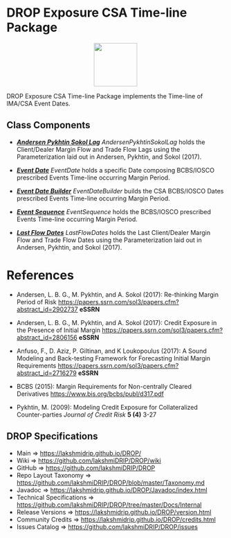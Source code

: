 # DROP Exposure CSA Time-line Package

<p align="center"><img src="https://github.com/lakshmiDRIP/DROP/blob/master/DRIP_Logo.gif?raw=true" width="100"></p>

DROP Exposure CSA Time-line Package implements the Time-line of IMA/CSA Event Dates.

## Class Components

 * [***Andersen Pykhtin Sokol Lag***](https://github.com/lakshmiDRIP/DROP/tree/master/src/main/java/org/drip/exposure/csatimeline/AndersenPykhtinSokolLag.java)
 <i>AndersenPykhtinSokolLag</i> holds the Client/Dealer Margin Flow and Trade Flow Lags using the
 Parameterization laid out in Andersen, Pykhtin, and Sokol (2017).

 * [***Event Date***](https://github.com/lakshmiDRIP/DROP/tree/master/src/main/java/org/drip/exposure/csatimeline/EventDate.java)
 <i>EventDate</i> holds a specific Date composing BCBS/IOSCO prescribed Events Time-line occurring Margin
 Period.

 * [***Event Date Builder***](https://github.com/lakshmiDRIP/DROP/tree/master/src/main/java/org/drip/exposure/csatimeline/EventDateBuilder.java)
 <i>EventDateBuilder</i> builds the CSA BCBS/IOSCO Dates prescribed Events Time-line occurring Margin Period.

 * [***Event Sequence***](https://github.com/lakshmiDRIP/DROP/tree/master/src/main/java/org/drip/exposure/csatimeline/EventSequence.java)
 <i>EventSequence</i> holds the BCBS/IOSCO prescribed Events Time-line occurring Margin Period.

 * [***Last Flow Dates***](https://github.com/lakshmiDRIP/DROP/tree/master/src/main/java/org/drip/exposure/csatimeline/LastFlowDates.java)
 <i>LastFlowDates</i> holds the Last Client/Dealer Margin Flow and Trade Flow Dates using the
 Parameterization laid out in Andersen, Pykhtin, and Sokol (2017).


# References

 * Andersen, L. B. G., M. Pykhtin, and A. Sokol (2017): Re-thinking Margin Period of Risk
 https://papers.ssrn.com/sol3/papers.cfm?abstract_id=2902737 <b>eSSRN</b>

 * Andersen, L. B. G., M. Pykhtin, and A. Sokol (2017): Credit Exposure in the Presence of Initial Margin
 https://papers.ssrn.com/sol3/papers.cfm?abstract_id=2806156 <b>eSSRN</b>

 * Anfuso, F., D. Aziz, P. Giltinan, and K Loukopoulus (2017): A Sound Modeling and Back-testing Framework
 for Forecasting Initial Margin Requirements
 https://papers.ssrn.com/sol3/papers.cfm?abstract_id=2716279 <b>eSSRN</b>

 * BCBS (2015): Margin Requirements for Non-centrally Cleared Derivatives
 https://www.bis.org/bcbs/publ/d317.pdf

 * Pykhtin, M. (2009): Modeling Credit Exposure for Collateralized Counter-parties <i>Journal of Credit
 Risk</i> <b>5 (4)</b> 3-27


## DROP Specifications

 * Main                     => https://lakshmidrip.github.io/DROP/
 * Wiki                     => https://github.com/lakshmiDRIP/DROP/wiki
 * GitHub                   => https://github.com/lakshmiDRIP/DROP
 * Repo Layout Taxonomy     => https://github.com/lakshmiDRIP/DROP/blob/master/Taxonomy.md
 * Javadoc                  => https://lakshmidrip.github.io/DROP/Javadoc/index.html
 * Technical Specifications => https://github.com/lakshmiDRIP/DROP/tree/master/Docs/Internal
 * Release Versions         => https://lakshmidrip.github.io/DROP/version.html
 * Community Credits        => https://lakshmidrip.github.io/DROP/credits.html
 * Issues Catalog           => https://github.com/lakshmiDRIP/DROP/issues
